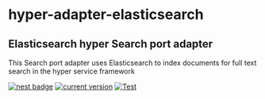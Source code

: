 # hyper-adapter-elasticsearch

## Elasticsearch hyper Search port adapter

This Search port adapter uses Elasticsearch to index documents for full text search in the hyper service framework

[![nest badge](https://nest.land/badge.svg)](https://nest.land/package/hyper-adapter-elasticsearch)
[![current version](https://img.shields.io/github/tag/hyper63/hyper-adapter-elasticsearch)](https://github.com/hyper63/hyper-adapter-elasticsearch/tags/)
[![Test](https://github.com/hyper63/hyper-adapter-elasticsearch/actions/workflows/test.yml/badge.svg)](https://github.com/hyper63/hyper-adapter-elasticsearch/actions/workflows/test.yml)

